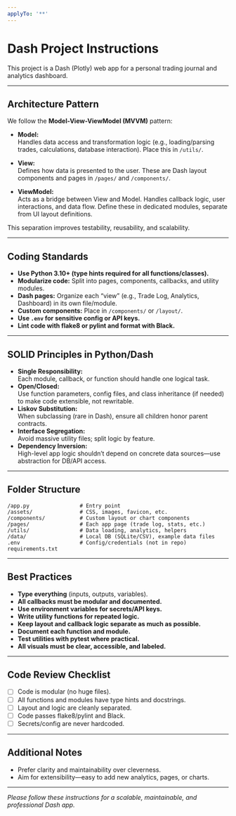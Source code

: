 ```yaml
---
applyTo: '**'
---
```

# Dash Project Instructions

This project is a Dash (Plotly) web app for a personal trading journal and analytics dashboard.

---

## Architecture Pattern

We follow the **Model-View-ViewModel (MVVM)** pattern:

- **Model:**  
  Handles data access and transformation logic (e.g., loading/parsing trades, calculations, database interaction). Place this in `/utils/`.

- **View:**  
  Defines how data is presented to the user. These are Dash layout components and pages in `/pages/` and `/components/`.

- **ViewModel:**  
  Acts as a bridge between View and Model. Handles callback logic, user interactions, and data flow. Define these in dedicated modules, separate from UI layout definitions.

This separation improves testability, reusability, and scalability.

---

## Coding Standards

- **Use Python 3.10+ (type hints required for all functions/classes).**
- **Modularize code:** Split into pages, components, callbacks, and utility modules.
- **Dash pages:** Organize each “view” (e.g., Trade Log, Analytics, Dashboard) in its own file/module.
- **Custom components:** Place in `/components/` or `/layout/`.
- **Use `.env` for sensitive config or API keys.**
- **Lint code with flake8 or pylint and format with Black.**

---

## SOLID Principles in Python/Dash

- **Single Responsibility:**  
  Each module, callback, or function should handle one logical task.
- **Open/Closed:**  
  Use function parameters, config files, and class inheritance (if needed) to make code extensible, not rewritable.
- **Liskov Substitution:**  
  When subclassing (rare in Dash), ensure all children honor parent contracts.
- **Interface Segregation:**  
  Avoid massive utility files; split logic by feature.
- **Dependency Inversion:**  
  High-level app logic shouldn’t depend on concrete data sources—use abstraction for DB/API access.

---

## Folder Structure

```
/app.py                # Entry point
/assets/               # CSS, images, favicon, etc.
/components/           # Custom layout or chart components
/pages/                # Each app page (trade log, stats, etc.)
/utils/                # Data loading, analytics, helpers
/data/                 # Local DB (SQLite/CSV), example data files
.env                   # Config/credentials (not in repo)
requirements.txt
```

---

## Best Practices

- **Type everything** (inputs, outputs, variables).
- **All callbacks must be modular and documented.**
- **Use environment variables for secrets/API keys.**
- **Write utility functions for repeated logic.**
- **Keep layout and callback logic separate as much as possible.**
- **Document each function and module.**
- **Test utilities with pytest where practical.**
- **All visuals must be clear, accessible, and labeled.**

---

## Code Review Checklist

- [ ] Code is modular (no huge files).
- [ ] All functions and modules have type hints and docstrings.
- [ ] Layout and logic are cleanly separated.
- [ ] Code passes flake8/pylint and Black.
- [ ] Secrets/config are never hardcoded.

---

## Additional Notes

- Prefer clarity and maintainability over cleverness.
- Aim for extensibility—easy to add new analytics, pages, or charts.

---

*Please follow these instructions for a scalable, maintainable, and professional Dash app.*
